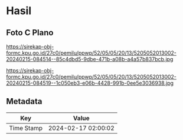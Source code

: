 # Hasil

## Foto C Plano

https://sirekap-obj-formc.kpu.go.id/27c0/pemilu/ppwp/52/05/05/20/13/5205052013002-20240215-084514--85c4dbd5-9dbe-471b-a08b-a4a57b837bcb.jpg

https://sirekap-obj-formc.kpu.go.id/27c0/pemilu/ppwp/52/05/05/20/13/5205052013002-20240215-084519--1c050eb3-e06b-4428-991b-0ee5e3036938.jpg


## Metadata

| Key        | Value               |
| ---------- | ------------------- |
| Time Stamp | 2024-02-17 02:00:02 |



